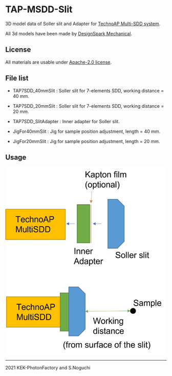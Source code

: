 # TAP-MSDD-Slit
3D model data of Soller slit and Adapter for [TechnoAP Multi-SDD system](http://www.techno-ap.com/seihin.html#sddsystem).  

All 3d models have been made by [DesignSpark Mechanical](https://www.rs-online.com/designspark/mechanical-software).

## License

All materials are usable under [Apache-2.0 license](https://www.apache.org/licenses/LICENSE-2.0).  

## File list

* TAP7SDD_40mmSlit : Soller slit for 7-elements SDD, working distance = 40 mm.
* TAP7SDD_20mmSlit : Soller slit for 7-elements SDD, working distance = 20 mm.

* TAP7SDD_SlitAdapter : Inner adapter for Soller slit.

* JigFor40mmSlit : Jig for sample position adjustment, length = 40 mm.
* JigFor20mmSlit : Jig for sample position adjustment, length = 20 mm.

## Usage

![Figure 1](./fig1.jpg)

---

2021 KEK-PhotonFactory and S.Noguchi